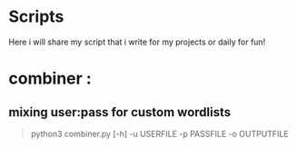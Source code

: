 # Scripts
Here i will share my script that i write for my projects or daily for fun!

# combiner : 
## mixing user:pass for custom wordlists
> python3 combiner.py [-h] -u USERFILE -p PASSFILE -o OUTPUTFILE
